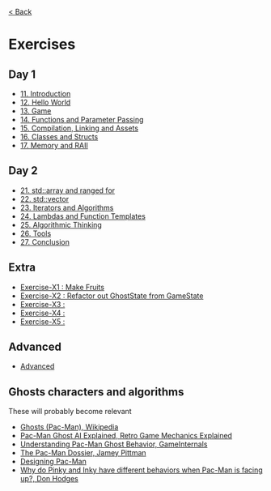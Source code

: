[< Back](../../README.md)

# Exercises

## Day 1

* [11. Introduction](11_exercises.md)
* [12. Hello World](12_exercises.md)
* [13. Game](13_exercises.md)
* [14. Functions and Parameter Passing](14_exercises.md)
* [15. Compilation, Linking and Assets](15_exercises.md)
* [16. Classes and Structs](16_exercises.md)
* [17. Memory and RAII](17_exercises.md)

## Day 2

* [21. std::array and ranged for](21_exercises.md)
* [22. std::vector](22_exercises.md)
* [23. Iterators and Algorithms](23_exercises.md)
* [24. Lambdas and Function Templates](24_exercises.md)
* [25. Algorithmic Thinking](25_exercises.md)
* [26. Tools](26_exercises.md)
* [27. Conclusion](27_exercises.md)

## Extra

* [Exercise-X1 : Make Fruits](X1_exercises.md)
* [Exercise-X2 : Refactor out GhostState from GameState](X2_exercises.md)
* [Exercise-X3 : ](X3_exercises.md)
* [Exercise-X4 : ](X4_exercises.md)
* [Exercise-X5 : ](X5_exercises.md)

## Advanced

* [Advanced](advanced/README.md)

## Ghosts characters and algorithms

These will probably become relevant

* [Ghosts (Pac-Man), Wikipedia][1]
* [Pac-Man Ghost AI Explained, Retro Game Mechanics Explained][2]
* [Understanding Pac-Man Ghost Behavior, GameInternals][3]
* [The Pac-Man Dossier, Jamey Pittman][4]
* [Designing Pac-Man][5]
* [Why do Pinky and Inky have different behaviors when Pac-Man is facing up?, Don Hodges][6]

[1]: https://en.wikipedia.org/wiki/Ghosts_(Pac-Man)
[2]: https://youtu.be/ataGotQ7ir8
[3]: https://gameinternals.com/understanding-pac-man-ghost-behavior
[4]: https://www.gamasutra.com/view/feature/3938/the_pacman_dossier.php?print=1
[5]: https://www.slideshare.net/grimlockt/pac-man-6561257
[6]: http://donhodges.com/pacman_pinky_explanation.htm